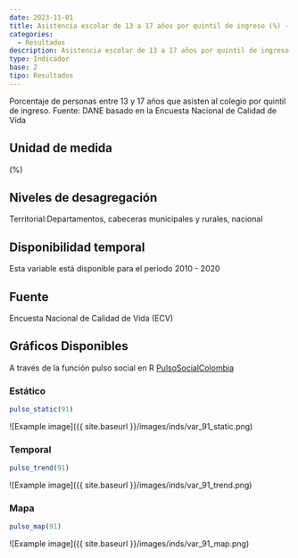 ```yaml
---
date: 2023-11-01
title: Asistencia escolar de 13 a 17 años por quintil de ingreso (%) - quintil 2 (dpto)
categories:
  - Resultados
description: Asistencia escolar de 13 a 17 años por quintil de ingreso (%) - quintil 2
type: Indicador
base: 2
tipo: Resultados
--- 
```


Porcentaje de personas entre 13 y 17 años que asisten al colegio por quintil de ingreso.
Fuente: DANE basado en la Encuesta Nacional de Calidad de Vida

## Unidad de medida
(%)

## Niveles de desagregación
Territorial:Departamentos, cabeceras municipales y rurales, nacional

## Disponibilidad temporal
Esta variable está disponible para el periodo 2010 - 2020

## Fuente
Encuesta Nacional de Calidad de Vida (ECV)

## Gráficos Disponibles

A través de la función pulso social en R [PulsoSocialColombia](https://github.com/pulsosocialcolombia/PulsoSocialColombia)

### Estático

``` R
pulso_static(91)
```

![Example image]({{ site.baseurl }}/images/inds/var_91_static.png)

### Temporal

``` R
pulso_trend(91)
```

![Example image]({{ site.baseurl }}/images/inds/var_91_trend.png)

### Mapa

``` R
pulso_map(91)
```

![Example image]({{ site.baseurl }}/images/inds/var_91_map.png)